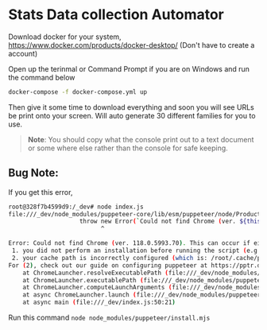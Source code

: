 # Stats Data collection Automator 

Download docker for your system, https://www.docker.com/products/docker-desktop/ (Don't have to create a account)

Open up the terinmal or Command Prompt if you are on Windows and run the command below

```bash
docker-compose -f docker-compose.yml up
```

Then give it some time to download everything and soon you will see URLs be print onto your screen. Will auto generate 30 different families for you to use.

> **Note**: You should copy what the console print out to a text document or some where else rather than the console for safe keeping.


## Bug Note:
If you get this error,
```bash
root@328f7b4599d9:/_dev# node index.js 
file:///_dev/node_modules/puppeteer-core/lib/esm/puppeteer/node/ProductLauncher.js:272
                    throw new Error(`Could not find Chrome (ver. ${this.puppeteer.browserRevision}). This can occur if either\n` +
                          ^

Error: Could not find Chrome (ver. 118.0.5993.70). This can occur if either
 1. you did not perform an installation before running the script (e.g. `npm install`) or
 2. your cache path is incorrectly configured (which is: /root/.cache/puppeteer).
For (2), check out our guide on configuring puppeteer at https://pptr.dev/guides/configuration.
    at ChromeLauncher.resolveExecutablePath (file:///_dev/node_modules/puppeteer-core/lib/esm/puppeteer/node/ProductLauncher.js:272:27)
    at ChromeLauncher.executablePath (file:///_dev/node_modules/puppeteer-core/lib/esm/puppeteer/node/ChromeLauncher.js:190:25)
    at ChromeLauncher.computeLaunchArguments (file:///_dev/node_modules/puppeteer-core/lib/esm/puppeteer/node/ChromeLauncher.js:91:37)
    at async ChromeLauncher.launch (file:///_dev/node_modules/puppeteer-core/lib/esm/puppeteer/node/ProductLauncher.js:53:28)
    at async main (file:///_dev/index.js:50:21)
```

Run this command `node node_modules/puppeteer/install.mjs`